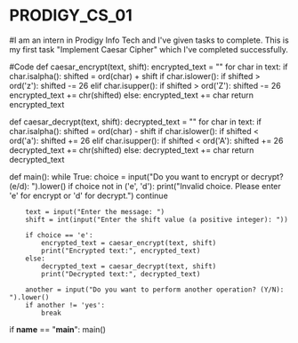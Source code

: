 # PRODIGY_CS_01
#I am an intern in Prodigy Info Tech and I've given tasks to complete. This is my first task "Implement Caesar Cipher" which I've completed successfully.

#Code
def caesar_encrypt(text, shift):
    encrypted_text = ""
    for char in text:
        if char.isalpha():
            shifted = ord(char) + shift
            if char.islower():
                if shifted > ord('z'):
                    shifted -= 26
            elif char.isupper():
                if shifted > ord('Z'):
                    shifted -= 26
            encrypted_text += chr(shifted)
        else:
            encrypted_text += char
    return encrypted_text

def caesar_decrypt(text, shift):
    decrypted_text = ""
    for char in text:
        if char.isalpha():
            shifted = ord(char) - shift
            if char.islower():
                if shifted < ord('a'):
                    shifted += 26
            elif char.isupper():
                if shifted < ord('A'):
                    shifted += 26
            decrypted_text += chr(shifted)
        else:
            decrypted_text += char
    return decrypted_text

def main():
    while True:
        choice = input("Do you want to encrypt or decrypt? (e/d): ").lower()
        if choice not in ('e', 'd'):
            print("Invalid choice. Please enter 'e' for encrypt or 'd' for decrypt.")
            continue

        text = input("Enter the message: ")
        shift = int(input("Enter the shift value (a positive integer): "))

        if choice == 'e':
            encrypted_text = caesar_encrypt(text, shift)
            print("Encrypted text:", encrypted_text)
        else:
            decrypted_text = caesar_decrypt(text, shift)
            print("Decrypted text:", decrypted_text)

        another = input("Do you want to perform another operation? (Y/N): ").lower()
        if another != 'yes':
            break

if __name__ == "__main__":
    main()

